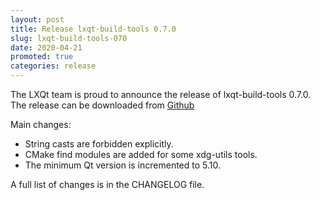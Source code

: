 ```yaml
---
layout: post
title: Release lxqt-build-tools 0.7.0
slug: lxqt-build-tools-070
date: 2020-04-21
promoted: true
categories: release
---
```

The LXQt team is proud to announce the release of lxqt-build-tools 0.7.0.
The release can be downloaded from [Github](https://github.com/lxqt/lxqt-build-tools/releases)

Main changes:
 * String casts are forbidden explicitly.
 * CMake find modules are added for some xdg-utils tools.
 * The minimum Qt version is incremented to 5.10.

A full list of changes is in the CHANGELOG file.
